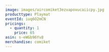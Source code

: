 ```yaml
---
image: images/aircomiket3ezvapovucaiicpy.jpg
producttype: Playmat
eventId: iuq6O2mCN
pricings:
  - quantity: 1
    price: 65
asin: s-eWGb96Yv8
merchandise: comiket
---
```

